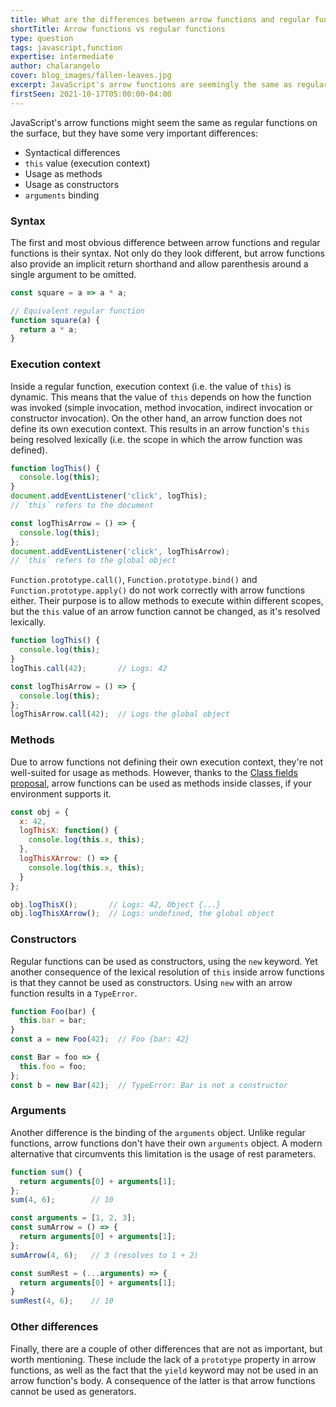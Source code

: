 ```yaml
---
title: What are the differences between arrow functions and regular functions in JavaScript?
shortTitle: Arrow functions vs regular functions
type: question
tags: javascript,function
expertise: intermediate
author: chalarangelo
cover: blog_images/fallen-leaves.jpg
excerpt: JavaScript's arrow functions are seemingly the same as regular functions, but there are some important differences you need to know.
firstSeen: 2021-10-17T05:00:00-04:00
---
```


JavaScript's arrow functions might seem the same as regular functions on the surface, but they have some very important differences:

- Syntactical differences
- `this` value (execution context)
- Usage as methods
- Usage as constructors
- `arguments` binding

### Syntax

The first and most obvious difference between arrow functions and regular functions is their syntax. Not only do they look different, but arrow functions also provide an implicit return shorthand and allow parenthesis around a single argument to be omitted.

```js
const square = a => a * a;

// Equivalent regular function
function square(a) {
  return a * a;
}
```

### Execution context

Inside a regular function, execution context (i.e. the value of `this`) is dynamic. This means that the value of `this` depends on how the function was invoked (simple invocation, method invocation, indirect invocation or constructor invocation). On the other hand, an arrow function does not define its own execution context. This results in an arrow function's `this` being resolved lexically (i.e. the scope in which the arrow function was defined).

```js
function logThis() {
  console.log(this);
}
document.addEventListener('click', logThis);
// `this` refers to the document

const logThisArrow = () => {
  console.log(this);
};
document.addEventListener('click', logThisArrow);
// `this` refers to the global object
```

`Function.prototype.call()`, `Function.prototype.bind()` and `Function.prototype.apply()` do not work correctly with arrow functions either. Their purpose is to allow methods to execute within different scopes, but the `this` value of an arrow function cannot be changed, as it's resolved lexically.

```js
function logThis() {
  console.log(this);
}
logThis.call(42);       // Logs: 42

const logThisArrow = () => {
  console.log(this);
};
logThisArrow.call(42);  // Logs the global object
```

### Methods

Due to arrow functions not defining their own execution context, they're not well-suited for usage as methods. However, thanks to the [Class fields proposal](https://github.com/tc39/proposal-class-fields), arrow functions can be used as methods inside classes, if your environment supports it.

```js
const obj = {
  x: 42,
  logThisX: function() {
    console.log(this.x, this);
  },
  logThisXArrow: () => {
    console.log(this.x, this);
  }
};

obj.logThisX();       // Logs: 42, Object {...}
obj.logThisXArrow();  // Logs: undefined, the global object
```

### Constructors

Regular functions can be used as constructors, using the `new` keyword. Yet another consequence of the lexical resolution of `this` inside arrow functions is that they cannot be used as constructors. Using `new` with an arrow function results in a `TypeError`.

```js
function Foo(bar) {
  this.bar = bar;
}
const a = new Foo(42);  // Foo {bar: 42}

const Bar = foo => {
  this.foo = foo;
};
const b = new Bar(42);  // TypeError: Bar is not a constructor
```

### Arguments

Another difference is the binding of the `arguments` object. Unlike regular functions, arrow functions don't have their own `arguments` object. A modern alternative that circumvents this limitation is the usage of rest parameters.

```js
function sum() {
  return arguments[0] + arguments[1];
};
sum(4, 6);        // 10

const arguments = [1, 2, 3];
const sumArrow = () => {
  return arguments[0] + arguments[1];
};
sumArrow(4, 6);   // 3 (resolves to 1 + 2)

const sumRest = (...arguments) => {
  return arguments[0] + arguments[1];
}
sumRest(4, 6);    // 10
```

### Other differences

Finally, there are a couple of other differences that are not as important, but worth mentioning. These include the lack of a `prototype` property in arrow functions, as well as the fact that the `yield` keyword may not be used in an arrow function's body. A consequence of the latter is that arrow functions cannot be used as generators.
